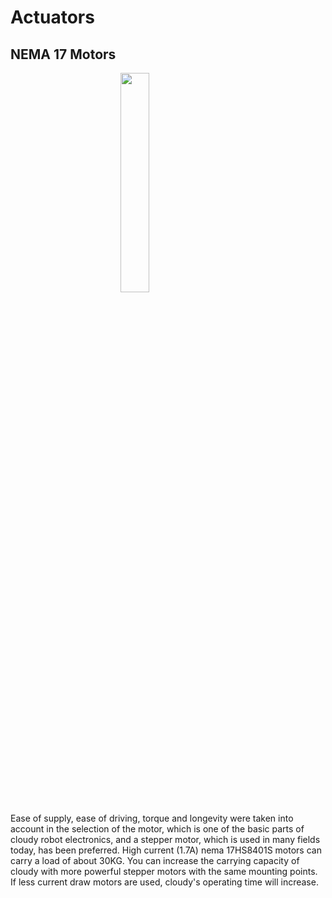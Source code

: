 # Actuators

##  NEMA 17 Motors
<img src="https://raw.githubusercontent.com/robolaunch/cloudy/docs/docs/images/nema17.jpeg" style="width:30%; margin-left:auto; margin-right:auto; display:block"/>

Ease of supply, ease of driving, torque and longevity were taken into account in the selection of the motor, which is one of the basic parts of cloudy robot electronics, and a stepper motor, which is used in many fields today, has been preferred. High current (1.7A) nema 17HS8401S motors can carry a load of about 30KG. You can increase the carrying capacity of cloudy with more powerful stepper motors with the same mounting points. If less current draw motors are used, cloudy's operating time will increase.
